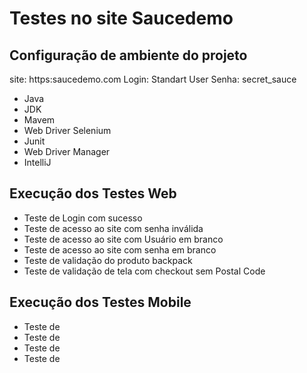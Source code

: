 # Testes no site Saucedemo
## Configuração de ambiente do projeto

site: https:saucedemo.com
Login: Standart User
Senha: secret_sauce

* Java
* JDK
* Mavem
* Web Driver Selenium
* Junit
* Web Driver Manager
* IntelliJ

## Execução dos Testes Web

* Teste de Login com sucesso
* Teste de acesso ao site com senha inválida
* Teste de acesso ao site com Usuário em branco
* Teste de acesso ao site com senha em branco
* Teste de validação do produto backpack 
* Teste de validação de tela com checkout sem Postal Code

## Execução dos Testes Mobile

* Teste de
* Teste de 
* Teste de
* Teste de

